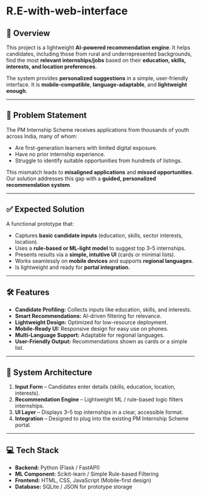 # R.E-with-web-interface

## 📌 Overview
This project is a lightweight **AI-powered recommendation engine**. It helps candidates, including those from rural and underrepresented backgrounds, find the most **relevant internships/jobs** based on their **education, skills, interests, and location preferences**.  

The system provides **personalized suggestions** in a simple, user-friendly interface. It is **mobile-compatible**, **language-adaptable**, and **lightweight enough**.

---

## 🎯 Problem Statement
The PM Internship Scheme receives applications from thousands of youth across India, many of whom:
- Are first-generation learners with limited digital exposure.
- Have no prior internship experience.
- Struggle to identify suitable opportunities from hundreds of listings.

This mismatch leads to **misaligned applications** and **missed opportunities**.  
Our solution addresses this gap with a **guided, personalized recommendation system**.

---

## ✅ Expected Solution
A functional prototype that:
- Captures **basic candidate inputs** (education, skills, sector interests, location).
- Uses a **rule-based or ML-light model** to suggest top 3–5 internships.
- Presents results via a **simple, intuitive UI** (cards or minimal lists).
- Works seamlessly on **mobile devices** and supports **regional languages**.
- Is lightweight and ready for **portal integration**.

---

## 🛠️ Features
- **Candidate Profiling:** Collects inputs like education, skills, and interests.
- **Smart Recommendations:** AI-driven filtering for relevance.
- **Lightweight Design:** Optimized for low-resource deployment.
- **Mobile-Ready UI:** Responsive design for easy use on phones.
- **Multi-Language Support:** Adaptable for regional languages.
- **User-Friendly Output:** Recommendations shown as cards or a simple list.

---

## 📐 System Architecture
1. **Input Form** – Candidates enter details (skills, education, location, interests).  
2. **Recommendation Engine** – Lightweight ML / rule-based logic filters internships.  
3. **UI Layer** – Displays 3–5 top internships in a clear, accessible format.  
4. **Integration** – Designed to plug into the existing PM Internship Scheme portal.

---

## 💻 Tech Stack
- **Backend:** Python (Flask / FastAPI)  
- **ML Component:** Scikit-learn / Simple Rule-based Filtering  
- **Frontend:** HTML, CSS, JavaScript (Mobile-first design)  
- **Database:** SQLite / JSON for prototype storage
